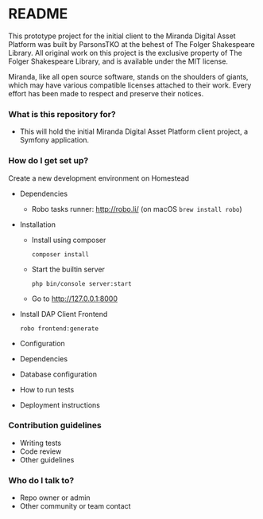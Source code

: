 # README #

This prototype project for the initial client to the Miranda Digital Asset Platform was built by ParsonsTKO at the behest of The Folger Shakespeare Library. All original work on this project is the exclusive property of The Folger Shakespeare Library, and is available under the MIT license. 

Miranda, like all open source software, stands on the shoulders of giants, which may have various compatible licenses attached to their work. Every effort has been made to respect and preserve their notices.


### What is this repository for? ###

* This will hold the initial Miranda Digital Asset Platform client project, a Symfony application.

### How do I get set up? ###

Create a new development environment on Homestead

* Dependencies
  - Robo tasks runner: http://robo.li/ (on macOS `brew install robo`)

* Installation

    * Install using composer

        `composer install`

    * Start the builtin server

        `php bin/console server:start`

    * Go to http://127.0.0.1:8000
* Install DAP Client Frontend

  `robo frontend:generate`

* Configuration
* Dependencies
* Database configuration
* How to run tests
* Deployment instructions

### Contribution guidelines ###

* Writing tests
* Code review
* Other guidelines

### Who do I talk to? ###

* Repo owner or admin
* Other community or team contact
